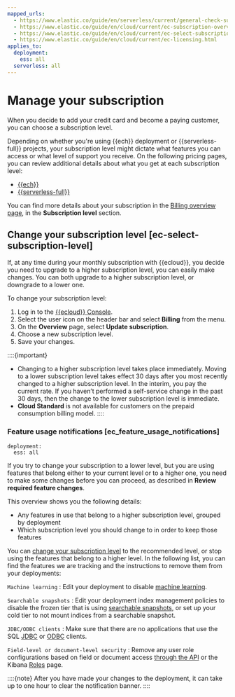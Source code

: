 ```yaml
---
mapped_urls:
  - https://www.elastic.co/guide/en/serverless/current/general-check-subscription.html
  - https://www.elastic.co/guide/en/cloud/current/ec-subscription-overview.html
  - https://www.elastic.co/guide/en/cloud/current/ec-select-subscription-level.html
  - https://www.elastic.co/guide/en/cloud/current/ec-licensing.html
applies_to:
  deployment:
    ess: all
  serverless: all
---
```


# Manage your subscription

When you decide to add your credit card and become a paying customer, you can choose a subscription level. 

Depending on whether you're using {{ech}} deployment or {{serverless-full}} projects, your subscription level might dictate what features you can access or what level of support you receive. On the following pricing pages, you can review additional details about what you get at each subscription level:

* [{{ech}}](https://www.elastic.co/cloud/elasticsearch-service/pricing)
* [{{serverless-full}}](https://www.elastic.co/pricing/serverless-search)

You can find more details about your subscription in the [Billing overview page](https://cloud.elastic.co/billing/overview), in the **Subscription level** section. 


## Change your subscription level [ec-select-subscription-level]

If, at any time during your monthly subscription with {{ecloud}}, you decide you need to upgrade to a higher subscription level, you can easily make changes. You can both upgrade to a higher subscription level, or downgrade to a lower one.

To change your subscription level:

1. Log in to the [{{ecloud}} Console](https://cloud.elastic.co?page=docs&placement=docs-body).
2. Select the user icon on the header bar and select **Billing** from the menu.
3. On the **Overview** page, select **Update subscription**.
4. Choose a new subscription level.
5. Save your changes.

::::{important}
* Changing to a higher subscription level takes place immediately. Moving to a lower subscription level takes effect 30 days after you most recently changed to a higher subscription level. In the interim, you pay the current rate. If you haven’t performed a self-service change in the past 30 days, then the change to the lower subscription level is immediate.
* **Cloud Standard** is not available for customers on the prepaid consumption billing model.
::::

### Feature usage notifications [ec_feature_usage_notifications]

```{applies_to}
deployment:
  ess: all
```

If you try to change your subscription to a lower level, but you are using features that belong either to your current level or to a higher one, you need to make some changes before you can proceed, as described in **Review required feature changes**.

This overview shows you the following details:

* Any features in use that belong to a higher subscription level, grouped by deployment
* Which subscription level you should change to in order to keep those features

You can [change your subscription level](/deploy-manage/cloud-organization/billing/manage-subscription.md) to the recommended level, or stop using the features that belong to a higher level. In the following list, you can find the features we are tracking and the instructions to remove them from your deployments:

`Machine learning`
:   Edit your deployment to disable [machine learning](/explore-analyze/machine-learning.md).

`Searchable snapshots`
:   Edit your deployment index management policies to disable the frozen tier that is using [searchable snapshots](/deploy-manage/tools/snapshot-and-restore/searchable-snapshots.md), or set up your cold tier to not mount indices from a searchable snapshot.

`JDBC/ODBC clients`
:   Make sure that there are no applications that use the SQL [JDBC](/explore-analyze/query-filter/languages/sql-jdbc.md) or [ODBC](/explore-analyze/query-filter/languages/sql-odbc.md) clients.

`Field-level or document-level security`
:   Remove any user role configurations based on field or document access [through the API](/deploy-manage/users-roles/cluster-or-deployment-auth/controlling-access-at-document-field-level.md) or the Kibana [Roles](/deploy-manage/users-roles/cluster-or-deployment-auth/defining-roles.md) page.

::::{note}
After you have made your changes to the deployment, it can take up to one hour to clear the notification banner.
::::

